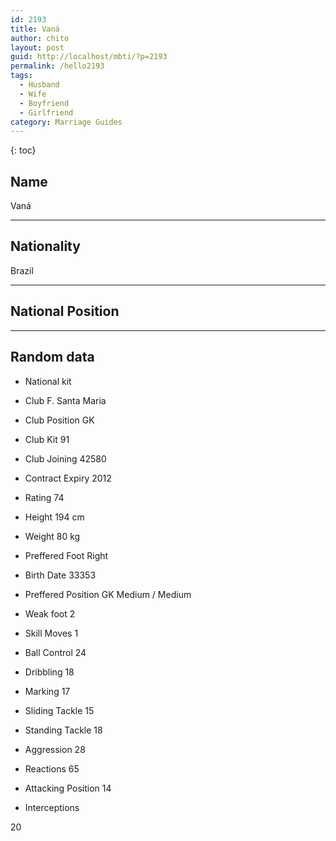 ```yaml
---
id: 2193
title: Vaná
author: chito
layout: post
guid: http://localhost/mbti/?p=2193
permalink: /hello2193
tags:
  - Husband
  - Wife
  - Boyfriend
  - Girlfriend
category: Marriage Guides
---
```



{: toc}


## Name  
Vaná 

* * *

## Nationality  
Brazil 

* * *

## National Position 

* * *

## Random data 

  * National kit 
  * Club 
F. Santa Maria 

  * Club Position 
GK 

  * Club Kit 
91 

  * Club Joining 
42580 

  * Contract Expiry 
2012 

  * Rating 
74 

  * Height 
194 cm 

  * Weight 
80 kg 

  * Preffered Foot 
Right 

  * Birth Date 
33353 

  * Preffered Position 
GK Medium / Medium 

  * Weak foot 
2 

  * Skill Moves 
1 

  * Ball Control 
24 

  * Dribbling 
18 

  * Marking 
17 

  * Sliding Tackle 
15 

  * Standing Tackle 
18 

  * Aggression 
28 

  * Reactions 
65 

  * Attacking Position 
14 

  * Interceptions 

20</ul>